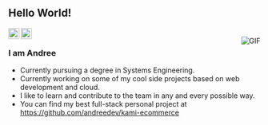## Hello World!</h2>

<a href="https://www.linkedin.com/in/andree-dev">
  <img align="left" alt="Ajay's Linkdein" width="22px" src="https://cdn.jsdelivr.net/npm/simple-icons@v3/icons/linkedin.svg" />
</a>
</a>
<a href="https://andreedev.000webhostapp.com">
  <img align="left" alt="Andree's Portfolio" width="22px" src="https://cdn.onlinewebfonts.com/svg/img_428282.png" />
</a>


<br />
<img align="right" alt="GIF" src="https://media.giphy.com/media/13HgwGsXF0aiGY/giphy.gif" />

### I am Andree
- Currently pursuing a degree in Systems Engineering.
- Currently working on some of my cool side projects based on web development and cloud.
- I like to learn and contribute to the team in any and every possible way.
- You can find my best full-stack personal project at https://github.com/andreedev/kami-ecommerce
